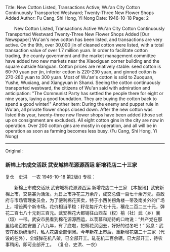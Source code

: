 Title: New Cotton Listed, Transactions Active; Wu'an City Cotton Continuously Transported Westward; Twenty-Three New Flower Shops Added
Author: Fu Cang, Shi Hong, Yi Nong
Date: 1946-10-18
Page: 2

　　New Cotton Listed, Transactions Active
    Wu'an City Cotton Continuously Transported Westward
    Twenty-Three New Flower Shops Added
    [Our Newspaper] Wu'an's new cotton has been listed, and transactions are very active. On the 9th, over 30,000 jin of cleaned cotton were listed, with a total transaction value of over 1.7 million yuan. In order to facilitate cotton trading, the county government and the market management committee have added two new markets near the Xiaoxiguan corner building and the square outside Nanguan. Cotton prices are relatively stable: seed cotton is 60-70 yuan per jin, inferior cotton is 220-230 yuan, and ginned cotton is 270-280 yuan to 300 yuan. Most of Wu'an's cotton is sold to Zuoquan, Yushe, Wuxiang, and Xiangyuan in Shanxi. Seeing the cotton continuously transported westward, the citizens of Wu'an said with admiration and anticipation: "The Communist Party has settled the people there for eight or nine years, laying a good foundation. They are buying the cotton back to spend a good winter!"
    Another item: During the enemy and puppet rule in Wu'an, all private flower shops closed down. After the new cotton was listed this year, twenty-three new flower shops have been added (those set up on consignment are excluded). All eight cotton gins in the city are now in operation. Over 200 cotton gins are mostly in operation, and all will be in operation as soon as farming becomes less busy.
   (Fu Cang, Shi Hong, Yi Nong)



<hr /> 

Original: 


### 新棉上市成交活跃  武安城棉花源源西运  新增花店二十三家
复仓　史洪　一农
1946-10-18
第2版()
专栏：

　　新棉上市成交活跃
    武安城棉花源源西运
    新增花店二十三家
    【本报讯】武安新棉上市，交易甚为活泼。九日上市净花三万余斤，成交总值一百七十余万元。县政府与市场管理委员会，为了便利棉花买卖，特于小西关拐角楼一带及南关外的广场上，增设两个新市场。花价相当平稳：籽花每斤六七十元，穰花二百二三十元，弹花二百七八十元到三百元。武安棉花大都销往山西左（权）榆（社）武（乡）襄（垣）一带。武安市民看到棉花源源西运，以羡慕和期待的口吻说：“共产党在那里给老百姓安置了八九年，有了底啦，把棉花买回去，好好的过冬吧！”
    另息：武安在敌伪统治时，私人花店全部倒闭。今年新花上市后，重新增花店二十三家（代设的在外），全城弹花机八架，已全部开工。轧花机二百余辆，已大部开工，待农事稍闲，即可全部开工。
   （复仓、史洪、一农）
